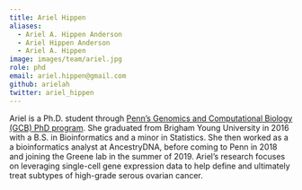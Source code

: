```yaml
---
title: Ariel Hippen
aliases:
  - Ariel A. Hippen Anderson
  - Ariel Hippen Anderson
  - Ariel A. Hippen
image: images/team/ariel.jpg
role: phd
email: ariel.hippen@gmail.com
github: arielah
twitter: ariel_hippen
---
```


Ariel is a Ph.D. student through [Penn’s Genomics and Computational Biology (GCB) PhD program](https://www.med.upenn.edu/gcb/).
She graduated from Brigham Young University in 2016 with a B.S. in Bioinformatics and a minor in Statistics.
She then worked as a a bioinformatics analyst at AncestryDNA, before coming to Penn in 2018 and joining the Greene lab in the summer of 2019.
Ariel’s research focuses on leveraging single-cell gene expression data to help define and ultimately treat subtypes of high-grade serous ovarian cancer.

